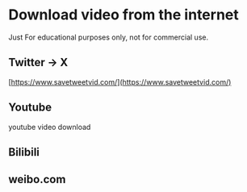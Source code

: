 # Download video from the internet

Just For educational purposes only, not for commercial use.


## Twitter -> X
[https://www.savetweetvid.com/](https://www.savetweetvid.com/)

## Youtube
youtube video download

## Bilibili

## weibo.com
